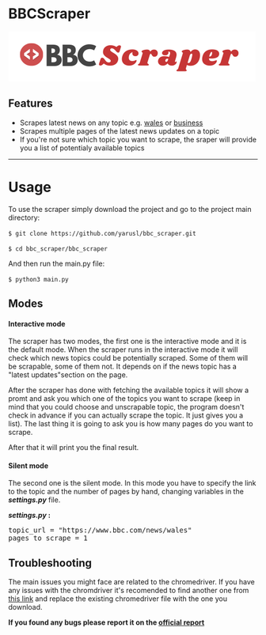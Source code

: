# BBCScraper

![](https://raw.githubusercontent.com/yarusl/bbc_scraper/main/img/logo.png)

## Features

- Scrapes latest news on any topic e.g.  [wales](https://www.bbc.com/news/wales) or [business](https://www.bbc.com/news/business)
- Scrapes multiple pages of the latest news updates on a topic
- If you're not sure which topic you want to scrape, the sraper will provide you a list of potentialy available topics
-------------

# Usage
To use the scraper simply download the project and go to the project main directory:

`$ git clone https://github.com/yarusl/bbc_scraper.git`

`$ cd bbc_scraper/bbc_scraper`

And then run the main.py file:

`$ python3 main.py`

## Modes
#### Interactive mode
The scraper has two modes, the first one is the interactive mode and it is the default mode. When the scraper runs in the interactive mode it will check which news topics could be potentially scraped. Some of them will be scrapable, some of them not. It depends on if the news topic has a "latest updates"section on the page.  

After the scraper has done with fetching the available topics it will show a promt and ask you which one of the topics you want to scrape (keep in mind that you could choose and unscrapable topic, the program doesn't check in advance if you can actually scrape the topic. It just gives you a list). 
The last thing it is going to ask you is how many pages do you want to scrape.  

After that it will print you the final result. 
<br>

#### Silent mode
The second one is the silent mode. In this mode you have to specify the link to the topic  and the number of pages by hand, changing variables in the <b>_settings.py_</b> file.

<b>_settings.py_ :</b>
<pre>topic_url = "https://www.bbc.com/news/wales"
pages_to_scrape = 1
</pre>

## Troubleshooting

The main issues you might face are related to the chromedriver. If you have any issues with the chromdriver it's recomended to find another one from [this link](https://chromedriver.chromium.org/downloads) and replace the existing chromedriver file with the one you download. 

<b>If you found any bugs please report it on the [official report](https://github.com/yarusl/bbc_scraper.git) </b>
